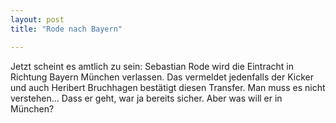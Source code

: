```yaml
---
layout: post
title: "Rode nach Bayern"

---
```


Jetzt scheint es amtlich zu sein: Sebastian Rode wird die Eintracht in Richtung Bayern München verlassen. Das vermeldet jedenfalls der Kicker und auch Heribert Bruchhagen bestätigt diesen Transfer. Man muss es nicht verstehen... Dass er geht, war ja bereits sicher. Aber was will er in München?


